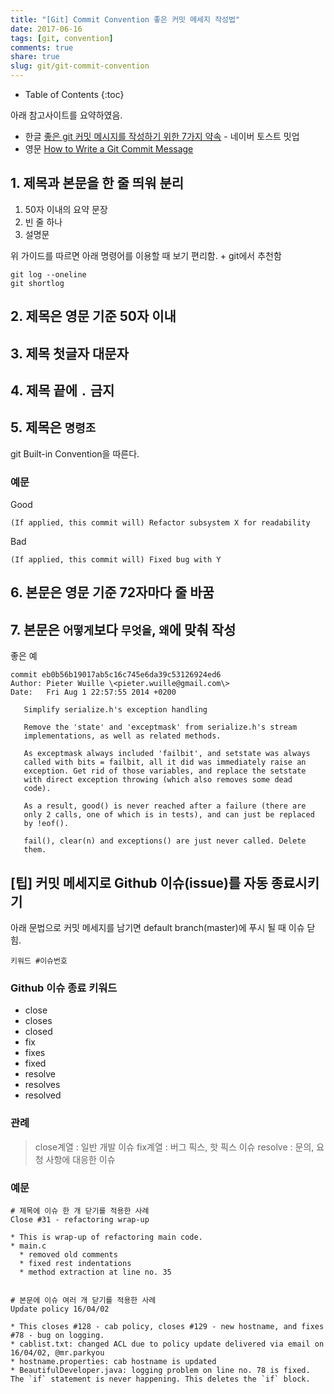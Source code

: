 ```yaml
---
title: "[Git] Commit Convention 좋은 커밋 메세지 작성법"
date: 2017-06-16
tags: [git, convention]
comments: true
share: true
slug: git/git-commit-convention
---
```


- Table of Contents
  {:toc}

아래 참고사이트를 요약하였음.

- 한글 [좋은 git 커밋 메시지를 작성하기 위한 7가지 약속](http://meetup.toast.com/posts/106) - 네이버 토스트 밋업
- 영문 [How to Write a Git Commit Message](https://chris.beams.io/posts/git-commit/)

## 1. 제목과 본문을 한 줄 띄워 분리

1. 50자 이내의 요약 문장
2. 빈 줄 하나
3. 설명문

위 가이드를 따르면 아래 명령어를 이용할 때 보기 편리함. + git에서 추천함

```
git log --oneline
git shortlog
```

## 2. 제목은 영문 기준 50자 이내

## 3. 제목 첫글자 대문자

## 4. 제목 끝에 `.` 금지

## 5. 제목은 `명령조`

git Built-in Convention을 따른다.

### 예문

Good

```
(If applied, this commit will) Refactor subsystem X for readability
```

Bad

```
(If applied, this commit will) Fixed bug with Y
```

## 6. 본문은 영문 기준 72자마다 줄 바꿈

## 7. 본문은 `어떻게`보다 `무엇을`, `왜`에 맞춰 작성

좋은 예

```
commit eb0b56b19017ab5c16c745e6da39c53126924ed6
Author: Pieter Wuille \<pieter.wuille@gmail.com\>
Date:   Fri Aug 1 22:57:55 2014 +0200

   Simplify serialize.h's exception handling

   Remove the 'state' and 'exceptmask' from serialize.h's stream
   implementations, as well as related methods.

   As exceptmask always included 'failbit', and setstate was always
   called with bits = failbit, all it did was immediately raise an
   exception. Get rid of those variables, and replace the setstate
   with direct exception throwing (which also removes some dead
   code).

   As a result, good() is never reached after a failure (there are
   only 2 calls, one of which is in tests), and can just be replaced
   by !eof().

   fail(), clear(n) and exceptions() are just never called. Delete
   them.
```

## [팁] 커밋 메세지로 Github 이슈(issue)를 자동 종료시키기

아래 문법으로 커밋 메세지를 남기면 default branch(master)에 푸시 될 때 이슈 닫힘.

```
키워드 #이슈번호
```

### Github 이슈 종료 키워드

- close
- closes
- closed
- fix
- fixes
- fixed
- resolve
- resolves
- resolved

### 관례

> close계열 : 일반 개발 이슈
> fix계열 : 버그 픽스, 핫 픽스 이슈
> resolve : 문의, 요청 사항에 대응한 이슈

### 예문

```
# 제목에 이슈 한 개 닫기를 적용한 사례
Close #31 - refactoring wrap-up

* This is wrap-up of refactoring main code.
* main.c
  * removed old comments
  * fixed rest indentations
  * method extraction at line no. 35


# 본문에 이슈 여러 개 닫기를 적용한 사례
Update policy 16/04/02

* This closes #128 - cab policy, closes #129 - new hostname, and fixes #78 - bug on logging.
* cablist.txt: changed ACL due to policy update delivered via email on 16/04/02, @mr.parkyou
* hostname.properties: cab hostname is updated
* BeautifulDeveloper.java: logging problem on line no. 78 is fixed. The `if` statement is never happening. This deletes the `if` block.
```
